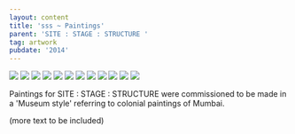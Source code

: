 ```yaml
---
layout: content
title: 'sss ~ Paintings'
parent: 'SITE : STAGE : STRUCTURE '
tag: artwork
pubdate: '2014'
---
```

![](/assets/img/site-stage-structure_paintings.jpg)
![](/assets/img/chinese-temple.jpg)
![](/assets/img/pine-building.jpg)
![](/assets/img/anthony-s-rest.jpg)
![](/assets/img/mazgaon-garden.jpg)
![](/assets/img/old-gloria-cross.jpg)
![](/assets/img/hasanabad.jpg)
![](/assets/img/vaity-house.jpg)
![](/assets/img/matharpacady-oratory.jpg)
![](/assets/img/bhaucha-dhakka.jpg)
![](/assets/img/mazgaon-docks.jpg)
![](/assets/img/installation-view_lores.jpg)

Paintings for SITE : STAGE : STRUCTURE were commissioned to be made in a 'Museum style' referring to colonial paintings of Mumbai.


(more text to be included)

